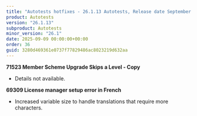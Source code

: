 ```yaml
---
title: "Autotests hotfixes - 26.1.13 Autotests, Release date September 9, 2025 - Hotfixes"
product: Autotests
version: "26.1.13"
subproduct: Autotests
minor_version: "26.1"
date: 2025-09-09 00:00:00+00:00
order: 36
guid: 3280d469361e0737f77829486ac8023219d632aa
---
```


<strong>71523 Member Scheme Upgrade Skips a Level - Copy</strong>
<ul><li>Details not available.</li></ul>
<strong>69309 License manager setup error in French</strong>
<ul><li>Increased variable size to handle translations that require more characters.</li></ul>
